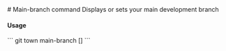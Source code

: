 <a textrun="command-heading">
# Main-branch command
</a>

<a textrun="command-summary">
Displays or sets your main development branch
</a>

#### Usage

<a textrun="command-usage">
```
git town main-branch [<branch>]
```
</a>
